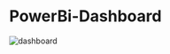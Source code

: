 # PowerBi-Dashboard
![dashboard](https://github.com/user-attachments/assets/6a3ec65b-5456-43d8-8b45-e99b0334863a)
